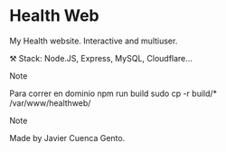 # Health Web
My Health website. Interactive and multiuser.

 ⚒️ Stack: Node.JS, Express, MySQL, Cloudflare...


> [!NOTE]
> Para correr en dominio
> npm run build
> sudo cp -r build/* /var/www/healthweb/


> [!NOTE]
> Made by Javier Cuenca Gento.